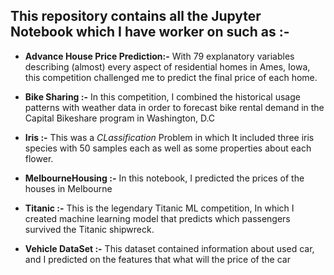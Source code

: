 ## This repository contains all the Jupyter Notebook which I have worker on such as :-

- **Advance House Price Prediction:-**
With 79 explanatory variables describing (almost) every aspect of residential homes in Ames, Iowa, this competition challenged me  to          predict the final price of each home.

- **Bike Sharing :-**
In this competition, I combined the  historical usage patterns with weather data in order to forecast bike rental demand in the Capital Bikeshare program in Washington, D.C

- **Iris :-**
This was a *CLassification* Problem in which It included three iris species with 50 samples each as well as some properties about each flower. 

- **MelbourneHousing :-**
In this notebook, I predicted the prices of the houses in Melbourne

- **Titanic :-**
 This is the legendary Titanic ML competition, In which I created machine learning  model that predicts which passengers survived the Titanic shipwreck.
 
 - **Vehicle DataSet :-**
 This dataset contained information about used car, and I predicted on the features that what will the price of the car

